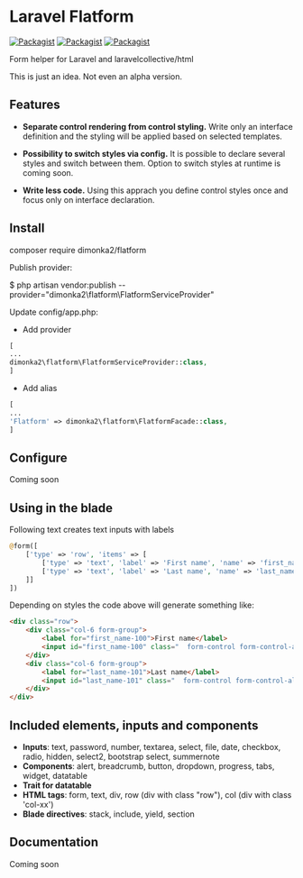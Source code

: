 # Laravel Flatform


[![Packagist](https://img.shields.io/packagist/v/dimonka2/flatform.svg)](https://packagist.org/packages/dimonka2/flatform)
[![Packagist](https://img.shields.io/packagist/l/dimonka2/flatform.svg)](https://packagist.org/packages/dimonka2/flatform) 
[![Packagist](https://img.shields.io/packagist/dm/dimonka2/flatform.svg)]()


Form helper for Laravel and laravelcollective/html

This is just an idea. Not even an alpha version. 

## Features

- **Separate control rendering from control styling.** Write only an interface definition and the styling will be applied based on selected templates.

- **Possibility to switch styles via config.** It is possible to declare several styles and switch between them. Option to switch styles at runtime is coming soon.

- **Write less code.** Using this apprach you define control styles once and focus only on interface declaration.


## Install

composer require dimonka2/flatform

Publish provider:

$ php artisan vendor:publish --provider="dimonka2\flatform\FlatformServiceProvider"

Update config/app.php:

* Add provider 
```php
[
...
dimonka2\flatform\FlatformServiceProvider::class,
]
```

* Add alias
```php
[
...
'Flatform' => dimonka2\flatform\FlatformFacade::class,
]
```

## Configure

Coming soon

## Using in the blade

Following text creates text inputs with labels
```php
@form([
    ['type' => 'row', 'items' => [
        ['type' => 'text', 'label' => 'First name', 'name' => 'first_name',],
        ['type' => 'text', 'label' => 'Last name', 'name' => 'last_name',],
    ]]                                
])
```

Depending on styles the code above will generate something like:

```html
<div class="row">
    <div class="col-6 form-group">
        <label for="first_name-100">First name</label>
        <input id="first_name-100" class="  form-control form-control-alt" name="first_name" type="text">
    </div>
    <div class="col-6 form-group">
        <label for="last_name-101">Last name</label>
        <input id="last_name-101" class="  form-control form-control-alt" name="last_name" type="text">
    </div>
</div>
```

## Included elements, inputs and components
* **Inputs**: text, password, number, textarea, select, file, date, checkbox, radio, hidden, select2, bootstrap select, summernote
* **Components**: alert, breadcrumb, button, dropdown, progress, tabs, widget, datatable
* **Trait for datatable**
* **HTML tags**: form, text, div, row (div with class "row"), col (div with class 'col-xx')
* **Blade directives**: stack, include, yield, section

## Documentation

Coming soon
